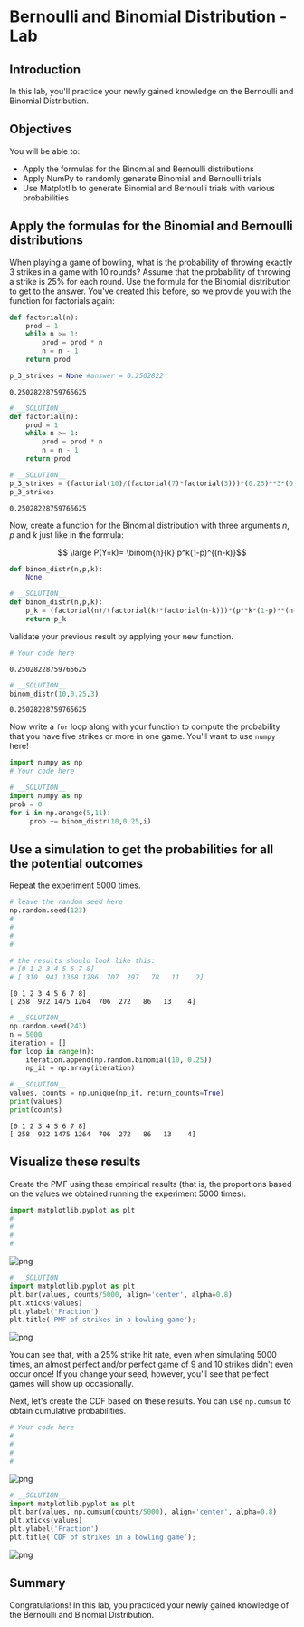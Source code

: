 
# Bernoulli and Binomial Distribution - Lab

## Introduction
In this lab, you'll practice your newly gained knowledge on the Bernoulli and Binomial Distribution.

## Objectives
You will be able to:
* Apply the formulas for the Binomial and Bernoulli distributions
* Apply NumPy to randomly generate Binomial and Bernoulli trials
* Use Matplotlib to generate Binomial and Bernoulli trials with various probabilities

## Apply the formulas for the Binomial and Bernoulli distributions

When playing a game of bowling, what is the probability of throwing exactly 3 strikes in a game with 10 rounds? Assume that the probability of throwing a strike is 25% for each round. Use the formula for the Binomial distribution to get to the answer. You've created this before, so we provide you with the function for factorials again:


```python
def factorial(n):
    prod = 1
    while n >= 1:
        prod = prod * n
        n = n - 1
    return prod
```


```python
p_3_strikes = None #answer = 0.2502822
```




    0.25028228759765625




```python
# __SOLUTION__ 
def factorial(n):
    prod = 1
    while n >= 1:
        prod = prod * n
        n = n - 1
    return prod
```


```python
# __SOLUTION__ 
p_3_strikes = (factorial(10)/(factorial(7)*factorial(3)))*(0.25)**3*(0.75)**7
p_3_strikes
```




    0.25028228759765625



Now, create a function for the Binomial distribution with three arguments $n$, $p$ and $k$ just like in the formula:

$$ \large P(Y=k)= \binom{n}{k} p^k(1-p)^{(n-k)}$$ 



```python
def binom_distr(n,p,k):
    None
```


```python
# __SOLUTION__ 
def binom_distr(n,p,k):
    p_k = (factorial(n)/(factorial(k)*factorial(n-k)))*(p**k*(1-p)**(n-k))
    return p_k
```

Validate your previous result by applying your new function.


```python
# Your code here
```




    0.25028228759765625




```python
# __SOLUTION__ 
binom_distr(10,0.25,3)
```




    0.25028228759765625



Now write a `for` loop along with your function to compute the probability that you have five strikes or more in one game. You'll want to use `numpy` here!


```python
import numpy as np
# Your code here
```


```python
# __SOLUTION__ 
import numpy as np
prob = 0
for i in np.arange(5,11):
     prob += binom_distr(10,0.25,i)
```

## Use a simulation to get the probabilities for all the potential outcomes

Repeat the experiment 5000 times.


```python
# leave the random seed here 
np.random.seed(123)
#
#
#
#
```


```python
# the results should look like this:
# [0 1 2 3 4 5 6 7 8]
# [ 310  941 1368 1286  707  297   78   11    2]
```

    [0 1 2 3 4 5 6 7 8]
    [ 258  922 1475 1264  706  272   86   13    4]



```python
# __SOLUTION__ 
np.random.seed(243)
n = 5000
iteration = []
for loop in range(n):
    iteration.append(np.random.binomial(10, 0.25))
    np_it = np.array(iteration)
```


```python
# __SOLUTION__ 
values, counts = np.unique(np_it, return_counts=True)
print(values)
print(counts)
```

    [0 1 2 3 4 5 6 7 8]
    [ 258  922 1475 1264  706  272   86   13    4]


## Visualize these results

Create the PMF using these empirical results (that is, the proportions based on the values we obtained running the experiment 5000 times).


```python
import matplotlib.pyplot as plt
#
#
#
#
```


![png](index_files/index_20_0.png)



```python
# __SOLUTION__ 
import matplotlib.pyplot as plt
plt.bar(values, counts/5000, align='center', alpha=0.8)
plt.xticks(values)
plt.ylabel('Fraction')
plt.title('PMF of strikes in a bowling game');
```


![png](index_files/index_21_0.png)


You can see that, with a 25% strike hit rate, even when simulating 5000 times, an almost perfect and/or perfect game of 9 and 10 strikes didn't even occur once! If you change your seed, however, you'll see that perfect games will show up occasionally. 

Next, let's create the CDF based on these results. You can use `np.cumsum` to obtain cumulative probabilities.


```python
# Your code here
#
#
#
#
```


![png](index_files/index_23_0.png)



```python
# __SOLUTION__ 
import matplotlib.pyplot as plt
plt.bar(values, np.cumsum(counts/5000), align='center', alpha=0.8)
plt.xticks(values)
plt.ylabel('Fraction')
plt.title('CDF of strikes in a bowling game');
```


![png](index_files/index_24_0.png)


## Summary

Congratulations! In this lab, you practiced your newly gained knowledge of the Bernoulli and Binomial Distribution.
